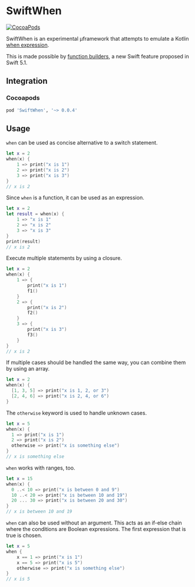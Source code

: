 # SwiftWhen

[![CocoaPods](https://img.shields.io/cocoapods/v/SwiftWhen.svg)](https://cocoapods.org/)

SwiftWhen is an experimental µframework that attempts to emulate a Kotlin [when expression](https://kotlinlang.org/docs/reference/control-flow.html#when-expression).

This is made possible by [function builders](https://github.com/apple/swift-evolution/blob/9992cf3c11c2d5e0ea20bee98657d93902d5b174/proposals/XXXX-function-builders.md), a new Swift feature proposed in Swift 5.1.

## Integration

### Cocoapods

```ruby
pod 'SwiftWhen', '~> 0.0.4'
```

## Usage

`when` can be used as concise alternative to a switch statement.

```swift
let x = 2
when(x) {
    1 => print("x is 1")
    2 => print("x is 2")
    3 => print("x is 3")
}
// x is 2
```

Since `when` is a function, it can be used as an expression.

```swift
let x = 2
let result = when(x) {
    1 => "x is 1"
    2 => "x is 2"
    3 => "x is 3"
}
print(result)
// x is 2
```

Execute multiple statements by using a closure.
```swift
let x = 2
when(x) {
    1 => {
        print("x is 1")
        f1()
    }
    2 => {
        print("x is 2")
        f2()
    }
    3 => {
        print("x is 3")
        f3()
    }
}
// x is 2
```

If multiple cases should be handled the same way, you can combine them by using an array.
```swift
let x = 2
when(x) {
  [1, 3, 5] => print("x is 1, 2, or 3")
  [2, 4, 6] => print("x is 2, 4, or 6")
}
```

The `otherwise` keyword is used to handle unknown cases.
```swift
let x = 5
when(x) {
  1 => print("x is 1")
  2 => print("x is 2")
  otherwise => print("x is something else")
}
// x is something else
```

`when` works with ranges, too.
```swift
let x = 15
when(x) {
  0 ..< 10 => print("x is between 0 and 9")
  10 ..< 20 => print("x is between 10 and 19")
  20 ... 30 => print("x is between 20 and 30")
}
// x is between 10 and 19
```

 `when` can also be used without an argument. This acts as an if-else chain where the conditions are Boolean expressions. The first expression that is true is chosen.
```swift
let x = 5
when {
    x == 1 => print("x is 1")
    x == 5 => print("x is 5")
    otherwise => print("x is something else")
}
// x is 5
```
